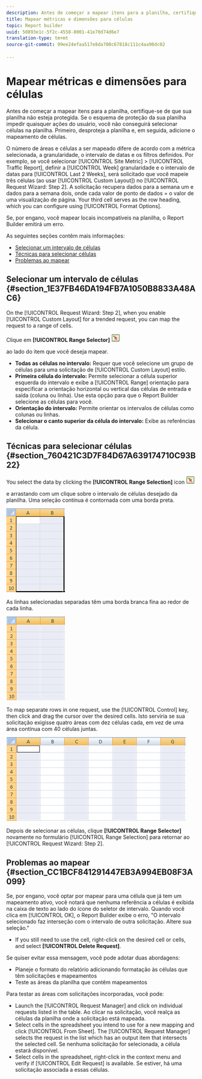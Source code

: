 ```yaml
---
description: Antes de começar a mapear itens para a planilha, certifique-se de que sua planilha não esteja protegida. Se o esquema de proteção da sua planilha impedir quaisquer ações do usuário, você não conseguirá selecionar células na planilha. Primeiro, desproteja a planilha e, em seguida, adicione o mapeamento de células.
title: Mapear métricas e dimensões para células
topic: Report builder
uuid: 50893e1c-5f2c-4558-8001-41e70d74d6e7
translation-type: tm+mt
source-git-commit: 99ee24efaa517e8da700c67818c111c4aa90dc02

---
```



# Mapear métricas e dimensões para células

Antes de começar a mapear itens para a planilha, certifique-se de que sua planilha não esteja protegida. Se o esquema de proteção da sua planilha impedir quaisquer ações do usuário, você não conseguirá selecionar células na planilha. Primeiro, desproteja a planilha e, em seguida, adicione o mapeamento de células.

O número de áreas e células a ser mapeado difere de acordo com a métrica selecionada, a granularidade, o intervalo de datas e os filtros definidos. Por exemplo, se você selecionar [!UICONTROL Site Metric] > [!UICONTROL Traffic Report], definir a [!UICONTROL Week] granularidade e o intervalo de datas para [!UICONTROL Last 2 Weeks], será solicitado que você mapeie três células (ao usar [!UICONTROL Custom Layout]) no [!UICONTROL Request Wizard: Step 2]. A solicitação recupera dados para a semana um e dados para a semana dois, onde cada valor de ponto de dados = o valor de uma visualização de página. Your third cell serves as the row heading, which you can configure using [!UICONTROL Format Options].

Se, por engano, você mapear locais incompatíveis na planilha, o Report Builder emitirá um erro.

As seguintes seções contêm mais informações:

* [Selecionar um intervalo de células ](/help/analyze/report-builder/layout/map-metrics-and-dimensions-to-cells.md#section_1E37FB46DA194FB7A1050B8833A48AC6)
* [Técnicas para selecionar células ](/help/analyze/report-builder/layout/map-metrics-and-dimensions-to-cells.md#section_760421C3D7F84D67A639174710C93B22)
* [Problemas ao mapear ](/help/analyze/report-builder/layout/map-metrics-and-dimensions-to-cells.md#section_CC1BCF841291447EB3A994EB08F3A099)

## Selecionar um intervalo de células {#section_1E37FB46DA194FB7A1050B8833A48AC6}

On the [!UICONTROL Request Wizard: Step 2], when you enable [!UICONTROL Custom Layout] for a trended request, you can map the request to a range of cells.

Clique em **[!UICONTROL Range Selector]** ![select_cell_icon.png](assets/select_cell_icon.png)

ao lado do item que você deseja mapear.

* **Todas as células no intervalo:** Requer que você selecione um grupo de células para uma solicitação de [!UICONTROL Custom Layout] estilo.
* **Primeira célula do intervalo:** Permite selecionar a célula superior esquerda do intervalo e exibe a [!UICONTROL Range] orientação para especificar a orientação horizontal ou vertical das células de entrada e saída (coluna ou linha). Use esta opção para que o Report Builder selecione as células para você.
* **Orientação do intervalo:** Permite orientar os intervalos de células como colunas ou linhas.
* **Selecionar o canto superior da célula do intervalo:** Exibe as referências da célula.

## Técnicas para selecionar células {#section_760421C3D7F84D67A639174710C93B22}

You select the data by clicking the **[!UICONTROL Range Selection]** icon  ![select_cell_icon.png](assets/select_cell_icon.png)

e arrastando com um clique sobre o intervalo de células desejado da planilha. Uma seleção contínua é contornada com uma borda preta.

![](assets/twenty_cells.gif)

As linhas selecionadas separadas têm uma borda branca fina ao redor de cada linha.

![](assets/twoXten_cells_highlighted.gif)

To map separate rows in one request, use the [!UICONTROL Control] key, then click and drag the cursor over the desired cells. Isto serviria se sua solicitação exigisse quatro áreas com dez células cada, em vez de uma área contínua com 40 células juntas.

![](assets/map4.png)

Depois de selecionar as células, clique **[!UICONTROL Range Selector]** novamente no formulário [!UICONTROL Range Selection] para retornar ao [!UICONTROL Request Wizard: Step 2].

## Problemas ao mapear {#section_CC1BCF841291447EB3A994EB08F3A099}

Se, por engano, você optar por mapear para uma célula que já tem um mapeamento ativo, você notará que nenhuma referência a células é exibida na caixa de texto ao lado do ícone do seletor de intervalo. Quando você clica em [!UICONTROL OK], o Report Builder exibe o erro, &quot;O intervalo selecionado faz interseção com o intervalo de outra solicitação. Altere sua seleção.&quot;

* If you still need to use the cell, right-click on the desired cell or cells, and select **[!UICONTROL Delete Request]**.

Se quiser evitar essa mensagem, você pode adotar duas abordagens:

* Planeje o formato do relatório adicionando formatação às células que têm solicitações e mapeamentos
* Teste as áreas da planilha que contêm mapeamentos

Para testar as áreas com solicitações incorporadas, você pode:

* Launch the [!UICONTROL Request Manager] and click on individual requests listed in the table. Ao clicar na solicitação, você realça as células da planilha onde a solicitação está mapeada.
* Select cells in the spreadsheet you intend to use for a new mapping and click [!UICONTROL From Sheet]. The [!UICONTROL Request Manager] selects the request in the list which has an output item that intersects the selected cell. Se nenhuma solicitação for selecionada, a célula estará disponível.
* Select cells in the spreadsheet, right-click in the context menu and verify if [!UICONTROL Edit Request] is available. Se estiver, há uma solicitação associada a essas células.
